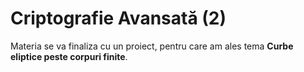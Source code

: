 # Criptografie Avansată (2)

Materia se va finaliza cu un proiect, pentru care am ales tema **Curbe eliptice peste corpuri finite**.
